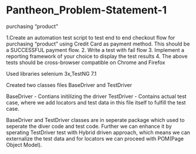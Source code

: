 # Pantheon_Problem-Statement-1
 purchasing “product”
 
 
 1.Create an automation test script to test end to end checkout flow for purchasing
“product” using Credit Card as payment method. This should be a SUCCESSFUL
payment flow.
2. Write a test with fail flow
3. Implement a reporting framework of your choice to display the test results
4. The above tests should be cross-browser compatible on Chrome and Firefox

Used libraries selenium 3x,TestNG 7.1 

Created two classes files BaseDriver and TestDriver

BaseDriver - Contians initilizing the driver
TestDriver - Contains actual test case, where we add locators and test data in this file itself to fulfill the test case.

BaseDriver and TestDriver classes are in seperate package which used to seperate the diver code and test code. Further we can enhance it by sperating TestDriver test with Hybrid driven approach, which means we can externalize the test data and for locators we can proceed with POM(Page Object Model).
